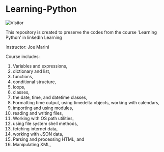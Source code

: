# Learning-Python
![Visitor](https://visitor-badge.laobi.icu/badge?page_id=Masrik-Dahir.repoName)

This repository is created to preserve the codes from the course 'Learning Python' in linkedIn Learning

Instructor:  Joe Marini

Course includes:
1. Variables and expressions, 
2. dictionary and list, 
3. functions, 
4. conditional structure, 
5. loops, 
6. classes, 
7. the date, time, and datetime classes, 
8. Formatting time output, using timedelta objects, working with calendars, 
9. importing and using modules, 
10. reading and writing files, 
11. Working with OS path utilities, 
12. using file system shell methods, 
13. fetching internet data, 
14. working with JSON data, 
15. Parsing and processing HTML, and 
16. Manipulating XML, 
